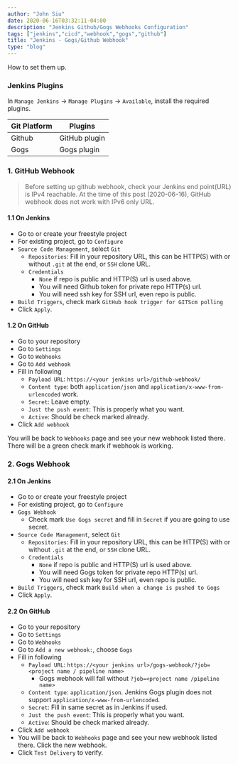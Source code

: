 ```yaml
---
author: "John Siu"
date: 2020-06-16T03:32:11-04:00
description: "Jenkins Github/Gogs Webhooks Configuration"
tags: ["jenkins","cicd","webhook","gogs","github"]
title: "Jenkins - Gogs/Github Webhook"
type: "blog"
---
```

How to set them up.
<!--more-->

### Jenkins Plugins

In `Manage Jenkins` -> `Manage Plugins` -> `Available`, install the required plugins.

Git Platform|Plugins
---|---
Github|GitHub plugin
Gogs|Gogs plugin

### 1. GitHub Webhook

> Before setting up github webhook, check your Jenkins end point(URL) is IPv4 reachable. At the time of this post (2020-06-16), GitHub webhook does not work with IPv6 only URL.

#### 1.1 On Jenkins

- Go to or create your freestyle project
- For existing project, go to `Configure`
- `Source Code Management`, select `Git`
  - `Repositories`: Fill in your repository URL, this can be HTTP(S) with or without `.git` at the end, or `SSH` clone URL.
  - `Credentials`
    - `None` if repo is public and HTTP(S) url is used above.
    - You will need Github token for private repo HTTP(s) url.
    - You will need ssh key for SSH url, even repo is public.
- `Build Triggers`, check mark `GitHub hook trigger for GITScm polling`
- Click `Apply`.

#### 1.2 On GitHub

- Go to your repository
- Go to `Settings`
- Go to `Webhooks`
- Go to `Add webhook`
- Fill in following
  - `Payload URL`: `https://<your jenkins url>/github-webhook/`
  - `Content type`: both `application/json` and `application/x-www-from-urlencoded` work.
  - `Secret`: Leave empty.
  - `Just the push event`: This is properly what you want.
  - `Active`: Should be check marked already.
- Click `Add webhook`

You will be back to `Webhooks` page and see your new webhook listed there. There will be a green check mark if webhook is working.

### 2. Gogs Webhook

#### 2.1 On Jenkins

- Go to or create your freestyle project
- For existing project, go to `Configure`
- `Gogs Webhook`
  - Check mark `Use Gogs secret` and fill in `Secret` if you are going to use secret.
- `Source Code Management`, select `Git`
  - `Repositories`: Fill in your repository URL, this can be HTTP(S) with or without `.git` at the end, or `SSH` clone URL.
  - `Credentials`
    - `None` if repo is public and HTTP(S) url is used above.
    - You will need Gogs token for private repo HTTP(s) url.
    - You will need ssh key for SSH url, even repo is public.
- `Build Triggers`, check mark `Build when a change is pushed to Gogs`
- Click `Apply`.

#### 2.2 On GitHub

- Go to your repository
- Go to `Settings`
- Go to `Webhooks`
- Go to `Add a new webhook:`, choose `Gogs`
- Fill in following
  - `Payload URL`: `https://<your jenkins url>/gogs-webhook/?job=<project name / pipeline name>`
    - Gogs webhook will fail without `?job=<project name /pipeline name>`
  - `Content type`: `application/json`. Jenkins Gogs plugin does not support `application/x-www-from-urlencoded`.
  - `Secret`: Fill in same secret as in Jenkins if used.
  - `Just the push event`: This is properly what you want.
  - `Active`: Should be check marked already.
- Click `Add webhook`
- You will be back to `Webhooks` page and see your new webhook listed there. Click the new webhook.
- Click `Test Delivery` to verify.